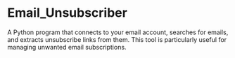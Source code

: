 # Email_Unsubscriber
A Python program that connects to your email account, searches for emails, and extracts unsubscribe links from them. This tool is particularly useful for managing unwanted email subscriptions.

